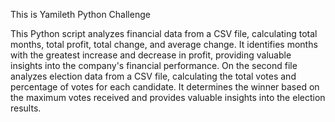 This is Yamileth Python Challenge 

This Python script analyzes financial data from a CSV file, calculating total months, total profit, total change, and average change. It identifies months with the greatest increase and decrease in profit, providing valuable insights into the company's financial performance.
On the second file analyzes election data from a CSV file, calculating the total votes and percentage of votes for each candidate. It determines the winner based on the maximum votes received and provides valuable insights into the election results.
